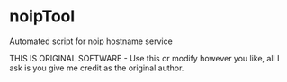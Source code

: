# noipTool
Automated script for noip hostname service

THIS IS ORIGINAL SOFTWARE - Use this or modify however you like, all I ask is you give me credit as the original author.
